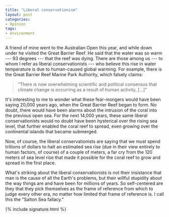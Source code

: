 ```yaml
---
title: "Liberal conservationism"
layout: post
categories:
- Opinion
tags:
- environment
---
```


A friend of mine went to the Australian Open this year, and while down under he visited the Great Barrier Reef. He said that the water was so warm --- 93 degrees --- that the reef was dying. There are those among us --- to whom I refer as liberal conservationists --- who believe this rise in water temperature is due to human-caused global warming. For example, there is the Great Barrier Reef Marine Park Authority, which falsely claims:

> "There is now overwhelming scientific and political consensus that climate change is occurring as a result of human activity, \[...\]"

It's interesting to me to wonder what these fear-mongers would have been saying 20,000 years ago, when the Great Barrier Reef began to form. No doubt, there would have been alarms about the intrusion of the coral into the previous open sea. For the next 14,000 years, these same liberal conservationists would no doubt have been hysterical over the rising sea level, that further enabled the coral reef to spread, even growing over the continental islands that became submerged.

Now, of course, the liberal conservationists are saying that we must spend trillions of dollars to halt an estimated sea rise (due in their view entirely to human factors, of course) of a couple of meters, a far cry from the 120 meters of sea level rise that made it possible for the coral reef to grow and spread in the first place.

What's striking about the liberal conservationists is not their insistance that man is the cause of all the Earth's problems, but their willful stupidity about the way things are and have been for millions of years. So self-centered are they that they pick themselves as the frame of reference from which to judge every other era, no matter how limited that frame of reference is. I call this the "Salton Sea fallacy."

{% include signature.html %}
